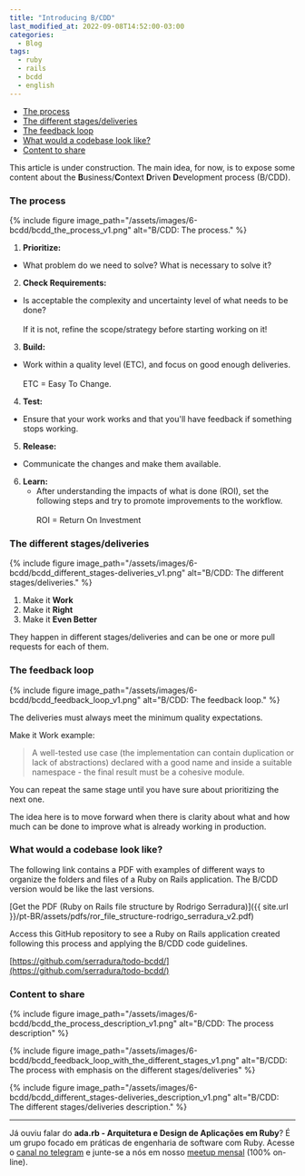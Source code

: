 ```yaml
---
title: "Introducing B/CDD"
last_modified_at: 2022-09-08T14:52:00-03:00
categories:
  - Blog
tags:
  - ruby
  - rails
  - bcdd
  - english
---
```


- [The process](#the-process)
- [The different stages/deliveries](#the-different-stagesdeliveries)
- [The feedback loop](#the-feedback-loop)
- [What would a codebase look like?](#what-would-a-codebase-look-like)
- [Content to share](#content-to-share)

This article is under construction. The main idea, for now, is to expose some content about the **B**usiness/**C**ontext **D**riven **D**evelopment process (B/CDD).

### The process

{% include figure image_path="/assets/images/6-bcdd/bcdd_the_process_v1.png" alt="B/CDD: The process." %}

1. **Prioritize:**
  * What problem do we need to solve? What is necessary to solve it?

2. **Check Requirements:**
  * Is acceptable the complexity and uncertainty level of what needs to be done?<br/><br/>If it is not, refine the scope/strategy before starting working on it!

3. **Build:**
  * Work within a quality level (ETC), and focus on good enough deliveries.<br/><br/>ETC = Easy To Change.

4. **Test:**
  * Ensure that your work works and that you'll have feedback if something stops working.

5. **Release:**
  * Communicate the changes and make them available.

6. **Learn:**
   * After understanding the impacts of what is done (ROI), set the following steps and try to promote improvements to the workflow.<br><br>ROI = Return On Investment

### The different stages/deliveries

{% include figure image_path="/assets/images/6-bcdd/bcdd_different_stages-deliveries_v1.png" alt="B/CDD: The different stages/deliveries." %}

1. Make it **Work**
2. Make it **Right**
3. Make it **Even Better**

They happen in different stages/deliveries and can be one or more pull requests for each of them.

### The feedback loop

{% include figure image_path="/assets/images/6-bcdd/bcdd_feedback_loop_v1.png" alt="B/CDD: The feedback loop." %}

The deliveries must always meet the minimum quality expectations.

Make it Work example:
>  A well-tested use case (the implementation can contain duplication or lack of abstractions) declared with a good name and inside a suitable namespace - the final result must be a cohesive module.

You can repeat the same stage until you have sure about prioritizing the next one.

The idea here is to move forward when there is clarity about what and how much can be done to improve what is already working in production.

### What would a codebase look like?

The following link contains a PDF with examples of different ways to organize the folders and files of a Ruby on Rails application. The B/CDD version would be like the last versions.

[Get the PDF (Ruby on Rails file structure by Rodrigo Serradura)]({{ site.url }}/pt-BR/assets/pdfs/ror_file_structure-rodrigo_serradura_v2.pdf)

Access this GitHub repository to see a Ruby on Rails application created following this process and applying the B/CDD code guidelines.

[https://github.com/serradura/todo-bcdd/](https://github.com/serradura/todo-bcdd/)

### Content to share

{% include figure image_path="/assets/images/6-bcdd/bcdd_the_process_description_v1.png" alt="B/CDD: The process description" %}

{% include figure image_path="/assets/images/6-bcdd/bcdd_feedback_loop_with_the_different_stages_v1.png" alt="B/CDD: The process with emphasis on the different stages/deliveries" %}

{% include figure image_path="/assets/images/6-bcdd/bcdd_different_stages-deliveries_description_v1.png" alt="B/CDD: The different stages/deliveries description." %}

---

Já ouviu falar do **ada.rb - Arquitetura e Design de Aplicações em Ruby**? É um grupo focado em práticas de engenharia de software com Ruby. Acesse o <a href="https://t.me/ruby_arch_design_br" target="_blank">canal no telegram</a> e junte-se a nós em nosso <a href="https://meetup.com/pt-BR/arquitetura-e-design-de-aplicacoes-ruby/" target="_blank">meetup mensal</a> (100% on-line).
